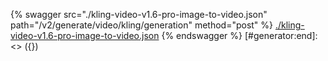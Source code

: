 [#generator:start]: <> ({ "template": "openapi" })
{% swagger src="./kling-video-v1.6-pro-image-to-video.json" path="/v2/generate/video/kling/generation" method="post" %}
[./kling-video-v1.6-pro-image-to-video.json](./kling-video-v1.6-pro-image-to-video.json)
{% endswagger %}
[#generator:end]: <> ({})